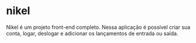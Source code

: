# nikel
Nikel é um projeto front-end completo. Nessa aplicação é possível criar sua conta, logar, deslogar e adicionar os lançamentos de entrada ou saída.
